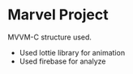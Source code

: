 # Marvel Project

MVVM-C structure used.

- Used lottie library for animation
- Used firebase for analyze
